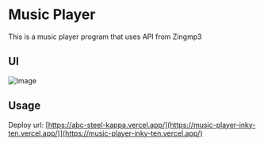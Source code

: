 
# Music Player

This is a music player program that uses API from Zingmp3



## UI
![Image](https://github.com/user-attachments/assets/93107902-2583-4e56-81b1-9185acb2470e)

## Usage
Deploy url: [https://abc-steel-kappa.vercel.app/](https://music-player-inky-ten.vercel.app/)](https://music-player-inky-ten.vercel.app/)

